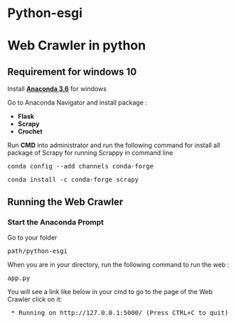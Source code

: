 # Python-esgi
# Web Crawler in python

## Requirement for windows 10

Install **[Anaconda 3.6](https://www.anaconda.com/download/)** for windows

Go to Anaconda Navigator and install package :
* **Flask**
* **Scrapy**
* **Crochet**

Run **CMD** into administrator and run the following command for install all package of Scrapy for running Scrappy in command line

<pre>conda config --add channels conda-forge</pre>
<pre>conda install -c conda-forge scrapy</pre>

## Running the Web Crawler ##

### Start the Anaconda Prompt ###

Go to your folder <pre>path/python-esgi</pre>

When you are in your directory, run the following command to run the web :

<pre>app.py</pre>

You will see a link like below in your cmd to go to the page of the Web Crawler click on it:
<pre> * Running on http://127.0.0.1:5000/ (Press CTRL+C to quit)</pre>
